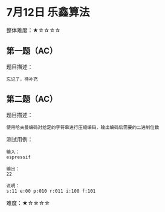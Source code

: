 # 7月12日 乐鑫算法

整体难度：★☆☆☆☆

## 第一题（AC）

题目描述：

    忘记了，待补充

## 第二题（AC）

题目描述：

    使用哈夫曼编码对给定的字符串进行压缩编码，输出编码后需要的二进制位数


测试用例：

    输入：
    espressif

    输出：
    22

    说明：
    s:11 e:00 p:010 r:011 i:100 f:101


难度：★☆☆☆☆
